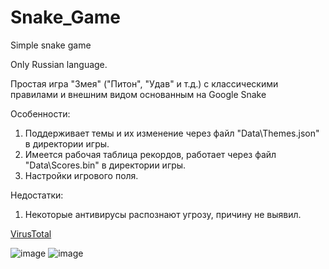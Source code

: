 # Snake_Game
Simple snake game

Only Russian language.

Простая игра "Змея" ("Питон", "Удав" и т.д.) с классическими правилами и внешним видом основанным на Google Snake

Особенности:
1. Поддерживает темы и их изменение через файл "Data\Themes.json" в директории игры.
2. Имеется рабочая таблица рекордов, работает через файл "Data\Scores.bin" в директории игры.
3. Настройки игрового поля.

Недостатки:
1. Некоторые антивирусы распознают угрозу, причину не выявил.

[VirusTotal](https://www.virustotal.com/gui/file/c68b355ada5db463e5ceb000eec49ddddfccaf1cd9771b0465385ef09409374e/detection)

![image](https://user-images.githubusercontent.com/49288795/116287331-54403780-a7a1-11eb-9d7f-1e270c55d1b9.png)
![image](https://user-images.githubusercontent.com/49288795/116287351-586c5500-a7a1-11eb-878f-8ff61c8381a3.png)
